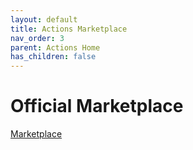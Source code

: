 ```yaml
---
layout: default
title: Actions Marketplace
nav_order: 3
parent: Actions Home
has_children: false
---
```


# Official Marketplace

[Marketplace](https://github.com/marketplace?type=actions)

